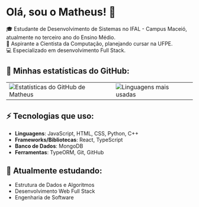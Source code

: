 # Olá, sou o Matheus! 👋

🎓 Estudante de Desenvolvimento de Sistemas no IFAL - Campus Maceió, atualmente no terceiro ano do Ensino Médio.  
🎯 Aspirante a Cientista da Computação, planejando cursar na UFPE.  
💻 Especializado em desenvolvimento Full Stack.  

## 🚀 Minhas estatísticas do GitHub:

<table>
  <tr>
    <td>
      <img src="https://github-readme-stats.vercel.app/api?username=Matheus-fsb&show_icons=true&theme=transparent&locale=pt-br" alt="Estatísticas do GitHub de Matheus" />
    </td>
    <td>
      <img src="https://github-readme-stats.vercel.app/api/top-langs/?username=Matheus-fsb&layout=compact&theme=transparent&locale=pt-br" alt="Linguagens mais usadas" />
    </td>
  </tr>
</table>

## ⚡ Tecnologias que uso:

- **Linguagens**: JavaScript, HTML, CSS, Python, C++
- **Frameworks/Bibliotecas**: React, TypeScript
- **Banco de Dados**: MongoDB
- **Ferramentas**: TypeORM, Git, GitHub

## 🌱 Atualmente estudando:

- Estrutura de Dados e Algoritmos
- Desenvolvimento Web Full Stack
- Engenharia de Software
